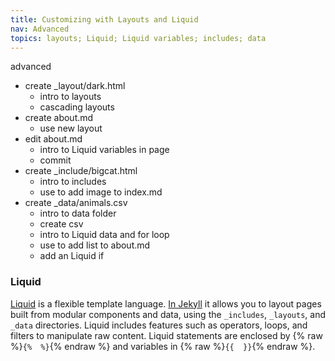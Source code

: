 ```yaml
---
title: Customizing with Layouts and Liquid
nav: Advanced
topics: layouts; Liquid; Liquid variables; includes; data
---
```


advanced
- create _layout/dark.html 
    - intro to layouts
    - cascading layouts
- create about.md 
    - use new layout
- edit about.md
    - intro to Liquid variables in page
    - commit 
- create _include/bigcat.html
    - intro to includes
    - use to add image to index.md
- create _data/animals.csv
    - intro to data folder 
    - create csv
    - intro to Liquid data and for loop 
    - use to add list to about.md
    - add an Liquid if


### Liquid

[Liquid](http://shopify.github.io/liquid/) is a flexible template language.
[In Jekyll](https://jekyllrb.com/docs/templates/) it allows you to layout pages built from modular components and data, using the `_includes`, `_layouts`, and `_data` directories.
Liquid includes features such as operators, loops, and filters to manipulate raw content. 
Liquid statements are enclosed by {% raw %}`{%  %}`{% endraw %} and variables in {% raw %}`{{  }}`{% endraw %}.
